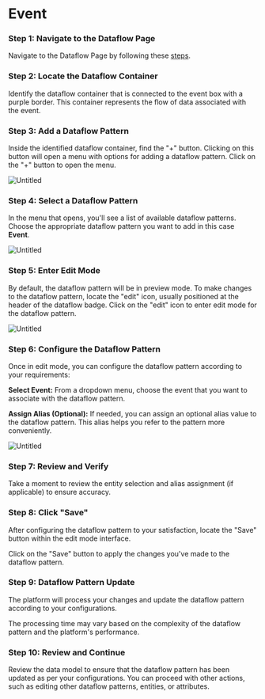 # Event

### Step 1: Navigate to the Dataflow Page

Navigate to the Dataflow Page by following these [steps](../../Naviage%20to%20Dataflow%20Page%2039d9ed3529a94178bf063c9f7ef0bc96.md).

### **Step 2: Locate the Dataflow Container**

Identify the dataflow container that is connected to the event box with a purple border. This container represents the flow of data associated with the event.

### **Step 3: Add a Dataflow Pattern**

Inside the identified dataflow container, find the "+" button. Clicking on this button will open a menu with options for adding a dataflow pattern. Click on the "+" button to open the menu.

![Untitled](Event%203b424d44ba064744b068d54ed8d98a66/Untitled.png)

### **Step 4: Select a Dataflow Pattern**

In the menu that opens, you'll see a list of available dataflow patterns. Choose the appropriate dataflow pattern you want to add in this case **Event**.

![Untitled](Event%203b424d44ba064744b068d54ed8d98a66/Untitled%201.png)

### **Step 5: Enter Edit Mode**

By default, the dataflow pattern will be in preview mode. To make changes to the dataflow pattern, locate the "edit" icon, usually positioned at the header of the dataflow badge. Click on the "edit" icon to enter edit mode for the dataflow pattern.

![Untitled](Event%203b424d44ba064744b068d54ed8d98a66/Untitled%202.png)

### **Step 6: Configure the Dataflow Pattern**

Once in edit mode, you can configure the dataflow pattern according to your requirements:

**Select Event:** From a dropdown menu, choose the event that you want to associate with the dataflow pattern.

**Assign Alias (Optional):** If needed, you can assign an optional alias value to the dataflow pattern. This alias helps you refer to the pattern more conveniently.

![Untitled](Event%203b424d44ba064744b068d54ed8d98a66/Untitled%203.png)

### **Step 7: Review and Verify**

Take a moment to review the entity selection and alias assignment (if applicable) to ensure accuracy.

### **Step 8: Click "Save"**

After configuring the dataflow pattern to your satisfaction, locate the "Save" button within the edit mode interface.

Click on the "Save" button to apply the changes you've made to the dataflow pattern.

### **Step 9: Dataflow Pattern Update**

The platform will process your changes and update the dataflow pattern according to your configurations.

The processing time may vary based on the complexity of the dataflow pattern and the platform's performance.

### **Step 10: Review and Continue**

Review the data model to ensure that the dataflow pattern has been updated as per your configurations. You can proceed with other actions, such as editing other dataflow patterns, entities, or attributes.